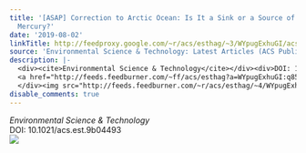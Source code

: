 ```yaml
---
title: '[ASAP] Correction to Arctic Ocean: Is It a Sink or a Source of Atmospheric
  Mercury?'
date: '2019-08-02'
linkTitle: http://feedproxy.google.com/~r/acs/esthag/~3/WYpugExhuGI/acs.est.9b04493
source: 'Environmental Science & Technology: Latest Articles (ACS Publications)'
description: |-
  <div><cite>Environmental Science & Technology</cite></div><div>DOI: 10.1021/acs.est.9b04493</div><div class="feedflare">
  <a href="http://feeds.feedburner.com/~ff/acs/esthag?a=WYpugExhuGI:q852b8J66_8:yIl2AUoC8zA"><img src="http://feeds.feedburner.com/~ff/acs/esthag?d=yIl2AUoC8zA" border="0"></img></a>
  </div><img src="http://feeds.feedburner.com/~r/acs/esthag/~4/WYpugExhuGI" height="1" width="1" ...
disable_comments: true
---
```

<div><cite>Environmental Science & Technology</cite></div><div>DOI: 10.1021/acs.est.9b04493</div><div class="feedflare">
<a href="http://feeds.feedburner.com/~ff/acs/esthag?a=WYpugExhuGI:q852b8J66_8:yIl2AUoC8zA"><img src="http://feeds.feedburner.com/~ff/acs/esthag?d=yIl2AUoC8zA" border="0"></img></a>
</div><img src="http://feeds.feedburner.com/~r/acs/esthag/~4/WYpugExhuGI" height="1" width="1" ...